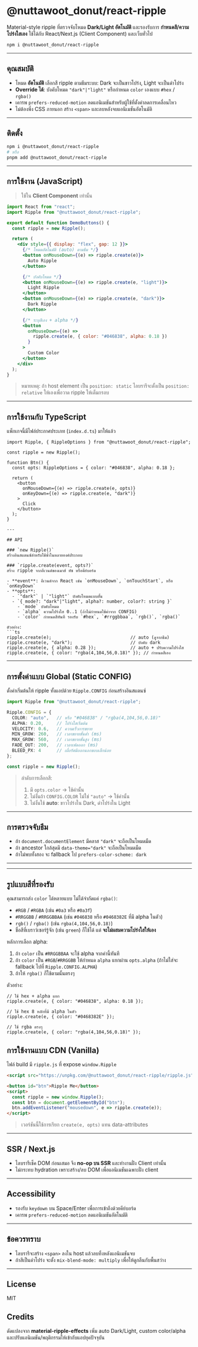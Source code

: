 # @nuttawoot_donut/react-ripple

Material-style ripple ที่ตรวจจับโหมด **Dark/Light อัตโนมัติ** และรองรับการ **กำหนดสี/ความโปร่งใสเอง** ใช้ได้กับ React/Next.js (Client Component) และเว็บทั่วไป

```bash
npm i @nuttawoot_donut/react-ripple
```

---

## คุณสมบัติ
- โหมด **อัตโนมัติ** เลือกสี ripple ตามธีมระบบ: Dark จะเป็นขาวโปร่ง, Light จะเป็นดำโปร่ง
- **Override ได้**: บังคับโหมด `"dark"|"light"` หรือกำหนด `color` เองแบบ `#hex` / `rgba()`
- เคารพ `prefers-reduced-motion` ลดแอนิเมชันสำหรับผู้ใช้ที่ตั้งค่าลดการเคลื่อนไหว
- ไม่ต้องพึ่ง CSS ภายนอก สร้าง `<span>` และลบหลังจบแอนิเมชันอัตโนมัติ

---

## ติดตั้ง
```bash
npm i @nuttawoot_donut/react-ripple
# หรือ
pnpm add @nuttawoot_donut/react-ripple
```

---

## การใช้งาน (JavaScript)
> ใช้ใน **Client Component** เท่านั้น

```jsx
import React from "react";
import Ripple from "@nuttawoot_donut/react-ripple";

export default function DemoButtons() {
  const ripple = new Ripple();

  return (
    <div style={{ display: "flex", gap: 12 }}>
      {/* โหมดอัตโนมัติ (auto) ตามธีม */}
      <button onMouseDown={(e) => ripple.create(e)}>
        Auto Ripple
      </button>

      {/* บังคับโหมด */}
      <button onMouseDown={(e) => ripple.create(e, "light")}>
        Light Ripple
      </button>
      <button onMouseDown={(e) => ripple.create(e, "dark")}>
        Dark Ripple
      </button>

      {/* ระบุสีเอง + alpha */}
      <button
        onMouseDown={(e) =>
          ripple.create(e, { color: "#046838", alpha: 0.18 })
        }
      >
        Custom Color
      </button>
    </div>
  );
}
```

> หมายเหตุ: ถ้า host element เป็น `position: static` ไลบรารีจะตั้งเป็น `position: relative` ให้เองเพื่อวาด ripple ให้เต็มกรอบ

---

## การใช้งานกับ TypeScript

แพ็กเกจนี้มีไฟล์ประกาศประเภท (`index.d.ts`) มาให้แล้ว

```tsx
import Ripple, { RippleOptions } from "@nuttawoot_donut/react-ripple";

const ripple = new Ripple();

function Btn() {
  const opts: RippleOptions = { color: "#046838", alpha: 0.18 };

  return (
    <button
      onMouseDown={(e) => ripple.create(e, opts)}
      onKeyDown={(e) => ripple.create(e, "dark")}
    >
      Click
    </button>
  );
}

---

## API

### `new Ripple()`
สร้างอินสแตนซ์สำหรับใช้ซ้ำในหลายองค์ประกอบ

### `ripple.create(event, opts?)`
สร้าง ripple จากอีเวนต์ของเมาส์ ทัช หรือคีย์บอร์ด

- **event**: อีเวนต์จาก React เช่น `onMouseDown`, `onTouchStart`, หรือ `onKeyDown`
- **opts**:
  - `"dark"` | `"light"` บังคับโหมดแบบสั้น
  - `{ mode?: "dark"|"light", alpha?: number, color?: string }`
    - `mode` บังคับโหมด
    - `alpha` ความโปร่งใส 0..1 (ถ้าไม่กำหนดใช้ค่าจาก CONFIG)
    - `color` กำหนดสีทันที รองรับ `#hex`, `#rrggbbaa`, `rgb()`, `rgba()`

ตัวอย่าง:
```ts
ripple.create(e);                              // auto (ดูจากธีม)
ripple.create(e, "dark");                      // บังคับ dark
ripple.create(e, { alpha: 0.28 });             // auto + ปรับความโปร่งใส
ripple.create(e, { color: "rgba(4,104,56,0.18)" }); // กำหนดสีเอง
```

---

## การตั้งค่าแบบ Global (Static CONFIG)
ตั้งค่าเริ่มต้นให้ ripple ทั้งแอปด้วย `Ripple.CONFIG` ก่อนสร้างอินสแตนซ์

```ts
import Ripple from "@nuttawoot_donut/react-ripple";

Ripple.CONFIG = {
  COLOR: "auto",   // หรือ "#046838" / "rgba(4,104,56,0.18)"
  ALPHA: 0.20,     // โปร่งใสเริ่มต้น
  VELOCITY: 0.6,   // ความเร็วการขยาย
  MIN_GROW: 260,   // เวลาขยายขั้นต่ำ (ms)
  MAX_GROW: 560,   // เวลาขยายขั้นสูง (ms)
  FADE_OUT: 200,   // เวลาเฟดออก (ms)
  BLEED_PX: 4      // เผื่อรัศมีออกนอกขอบเล็กน้อย
};

const ripple = new Ripple();
```

> ลำดับการเลือกสี:
> 1) มี `opts.color` → ใช้ค่านั้น  
> 2) ไม่งั้นถ้า `CONFIG.COLOR` ไม่ใช่ `"auto"` → ใช้ค่านั้น  
> 3) ไม่งั้นใช้ **auto**: ขาวโปร่งใน Dark, ดำโปร่งใน Light

---

## การตรวจจับธีม
- ถ้า `document.documentElement` มีคลาส `"dark"` จะถือเป็นโหมดมืด
- ถ้า ancestor ใกล้สุดมี `data-theme="dark"` จะถือเป็นโหมดมืด
- ถ้าไม่พบทั้งสอง จะ fallback ไป `prefers-color-scheme: dark`

---


---

## รูปแบบสีที่รองรับ
คุณสามารถส่ง `color` ได้หลายแบบ ไม่ได้จำกัดแค่ `rgba()`:
- `#RGB` / `#RGBA` (เช่น `#0a3` หรือ `#0a3f`)
- `#RRGGBB` / `#RRGGBBAA` (เช่น `#046838` หรือ `#0468382E` ที่มี alpha ในตัว)
- `rgb()` / `rgba()` (เช่น `rgba(4,104,56,0.18)`)
- ชื่อสีที่เบราว์เซอร์รู้จัก (เช่น `green`) ก็ใช้ได้ แต่ **จะไม่ผสมความโปร่งใสให้เอง**

หลักการเลือก alpha:
1) ถ้า `color` เป็น `#RRGGBBAA` จะใช้ alpha จากค่านี้ทันที  
2) ถ้า `color` เป็น `#RGB`/`#RRGGBB` ให้กำหนด `alpha` แยกผ่าน `opts.alpha` (ถ้าไม่ใส่จะ fallback ไปที่ `Ripple.CONFIG.ALPHA`)  
3) ถ้าให้ `rgba()` ก็ใช้ตามนั้นตรงๆ

ตัวอย่าง:
```tsx
// ใช้ hex + alpha แยก
ripple.create(e, { color: "#046838", alpha: 0.18 });

// ใช้ hex 8 หลักที่มี alpha ในตัว
ripple.create(e, { color: "#0468382E" });

// ใช้ rgba ตรงๆ
ripple.create(e, { color: "rgba(4,104,56,0.18)" });
```

## การใช้งานแบบ CDN (Vanilla)
ไฟล์ build มี `ripple.js` ที่ expose `window.Ripple`

```html
<script src="https://unpkg.com/@nuttawoot_donut/react-ripple/ripple.js"></script>

<button id="btn">Ripple Me</button>
<script>
  const ripple = new window.Ripple();
  const btn = document.getElementById("btn");
  btn.addEventListener("mousedown", e => ripple.create(e));
</script>
```

> เวอร์ชันนี้ใช้การเรียก `create(e, opts)` แทน data-attributes

---

## SSR / Next.js
- ไลบรารีเช็ค DOM ก่อนเสมอ จึง **no-op บน SSR** และทำงานฝั่ง Client เท่านั้น
- ไม่กระทบ hydration เพราะสร้าง/ลบ DOM เพื่อแอนิเมชันเฉพาะฝั่ง client

---

## Accessibility
- รองรับ `keydown` บน Space/Enter เพื่อการเข้าถึงด้วยคีย์บอร์ด
- เคารพ `prefers-reduced-motion` ลดแอนิเมชันอัตโนมัติ

---

## ข้อควรทราบ
- ไลบรารีจะสร้าง `<span>` ลงใน host แล้วลบทิ้งหลังแอนิเมชันจบ
- ถ้าสีเป็นดำโปร่ง จะตั้ง `mix-blend-mode: multiply` เพื่อให้ดูกลืนกับพื้นสว่าง

---

## License
MIT

## Credits
ดัดแปลงจาก **material-ripple-effects** เพิ่ม auto Dark/Light, custom color/alpha และปรับแอนิเมชัน/พฤติกรรมให้เข้ากับแอปยุคปัจจุบัน
